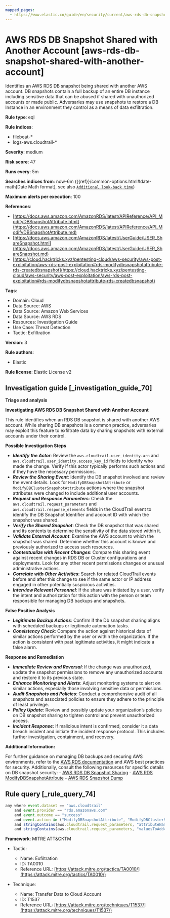 ```yaml
---
mapped_pages:
  - https://www.elastic.co/guide/en/security/current/aws-rds-db-snapshot-shared-with-another-account.html
---
```


# AWS RDS DB Snapshot Shared with Another Account [aws-rds-db-snapshot-shared-with-another-account]

Identifies an AWS RDS DB snapshot being shared with another AWS account. DB snapshots contain a full backup of an entire DB instance including sensitive data that can be abused if shared with unauthorized accounts or made public. Adversaries may use snapshots to restore a DB Instance in an environment they control as a means of data exfiltration.

**Rule type**: eql

**Rule indices**:

* filebeat-*
* logs-aws.cloudtrail-*

**Severity**: medium

**Risk score**: 47

**Runs every**: 5m

**Searches indices from**: now-6m ({{ref}}/common-options.html#date-math[Date Math format], see also [`Additional look-back time`](docs-content://solutions/security/detect-and-alert/create-detection-rule.md#rule-schedule))

**Maximum alerts per execution**: 100

**References**:

* [https://docs.aws.amazon.com/AmazonRDS/latest/APIReference/API_ModifyDBSnapshotAttribute.html](https://docs.aws.amazon.com/AmazonRDS/latest/APIReference/API_ModifyDBSnapshotAttribute.md)
* [https://docs.aws.amazon.com/AmazonRDS/latest/UserGuide/USER_ShareSnapshot.html](https://docs.aws.amazon.com/AmazonRDS/latest/UserGuide/USER_ShareSnapshot.md)
* [https://cloud.hacktricks.xyz/pentesting-cloud/aws-security/aws-post-exploitation/aws-rds-post-exploitation#rds-modifydbsnapshotattribute-rds-createdbsnapshot](https://cloud.hacktricks.xyz/pentesting-cloud/aws-security/aws-post-exploitation/aws-rds-post-exploitation#rds-modifydbsnapshotattribute-rds-createdbsnapshot)

**Tags**:

* Domain: Cloud
* Data Source: AWS
* Data Source: Amazon Web Services
* Data Source: AWS RDS
* Resources: Investigation Guide
* Use Case: Threat Detection
* Tactic: Exfiltration

**Version**: 3

**Rule authors**:

* Elastic

**Rule license**: Elastic License v2

## Investigation guide [_investigation_guide_70]

**Triage and analysis**

**Investigating AWS RDS DB Snapshot Shared with Another Account**

This rule identifies when an RDS DB snapshot is shared with another AWS account. While sharing DB snapshots is a common practice, adversaries may exploit this feature to exfiltrate data by sharing snapshots with external accounts under their control.

**Possible Investigation Steps**

* ***Identify the Actor***: Review the `aws.cloudtrail.user_identity.arn` and `aws.cloudtrail.user_identity.access_key_id` fields to identify who made the change. Verify if this actor typically performs such actions and if they have the necessary permissions.
* ***Review the Sharing Event***: Identify the DB snapshot involved and review the event details. Look for `ModifyDBSnapshotAttribute` or `ModifyDBClusterSnapshotAttribute` actions where the snapshot attributes were changed to include additional user accounts.
* ***Request and Response Parameters***: Check the `aws.cloudtrail.request_parameters` and `aws.cloudtrail.response_elements` fields in the CloudTrail event to identify the DB Snapshot Identifier and account ID with which the snapshot was shared.
* ***Verify the Shared Snapshot***: Check the DB snapshot that was shared and its contents to determine the sensitivity of the data stored within it.
* ***Validate External Account***: Examine the AWS account to which the snapshot was shared. Determine whether this account is known and previously authorized to access such resources.
* ***Contextualize with Recent Changes***: Compare this sharing event against recent changes in RDS DB or Cluster configurations and deployments. Look for any other recent permissions changes or unusual administrative actions.
* ***Correlate with Other Activities***: Search for related CloudTrail events before and after this change to see if the same actor or IP address engaged in other potentially suspicious activities.
* ***Interview Relevant Personnel***: If the share was initiated by a user, verify the intent and authorization for this action with the person or team responsible for managing DB backups and snapshots.

**False Positive Analysis**

* ***Legitimate Backup Actions***: Confirm if the Db snapshot sharing aligns with scheduled backups or legitimate automation tasks.
* ***Consistency Check***: Compare the action against historical data of similar actions performed by the user or within the organization. If the action is consistent with past legitimate activities, it might indicate a false alarm.

**Response and Remediation**

* ***Immediate Review and Reversal***: If the change was unauthorized, update the snapshot permissions to remove any unauthorized accounts and restore it to its previous state.
* ***Enhance Monitoring and Alerts***: Adjust monitoring systems to alert on similar actions, especially those involving sensitive data or permissions.
* ***Audit Snapshots and Policies***: Conduct a comprehensive audit of all snapshots and associated policies to ensure they adhere to the principle of least privilege.
* ***Policy Update***: Review and possibly update your organization’s policies on DB snapshot sharing to tighten control and prevent unauthorized access.
* ***Incident Response***: If malicious intent is confirmed, consider it a data breach incident and initiate the incident response protocol. This includes further investigation, containment, and recovery.

**Additional Information:**

For further guidance on managing DB backups and securing AWS environments, refer to the [AWS RDS documentation](https://docs.aws.amazon.com/AmazonRDS/latest/UserGuide/CHAP_CommonTasks.BackupRestore.md) and AWS best practices for security. Additionally, consult the following resources for specific details on DB snapshot security: - [AWS RDS DB Snapshot Sharing](https://docs.aws.amazon.com/AmazonRDS/latest/UserGuide/USER_ShareSnapshot.md) - [AWS RDS ModifyDBSnapshotAttribute](https://docs.aws.amazon.com/AmazonRDS/latest/APIReference/API_ModifyDBSnapshotAttribute.md) - [AWS RDS Snapshot Dump](https://cloud.hacktricks.xyz/pentesting-cloud/aws-security/aws-post-exploitation/aws-rds-post-exploitation#rds-modifydbsnapshotattribute-rds-createdbsnapshot)


## Rule query [_rule_query_74]

```js
any where event.dataset == "aws.cloudtrail"
    and event.provider == "rds.amazonaws.com"
    and event.outcome == "success"
    and event.action in ("ModifyDBSnapshotAttribute", "ModifyDBClusterSnapshotAttribute")
    and stringContains(aws.cloudtrail.request_parameters, "attributeName=restore")
    and stringContains(aws.cloudtrail.request_parameters, "valuesToAdd=[*]")
```

**Framework**: MITRE ATT&CKTM

* Tactic:

    * Name: Exfiltration
    * ID: TA0010
    * Reference URL: [https://attack.mitre.org/tactics/TA0010/](https://attack.mitre.org/tactics/TA0010/)

* Technique:

    * Name: Transfer Data to Cloud Account
    * ID: T1537
    * Reference URL: [https://attack.mitre.org/techniques/T1537/](https://attack.mitre.org/techniques/T1537/)



